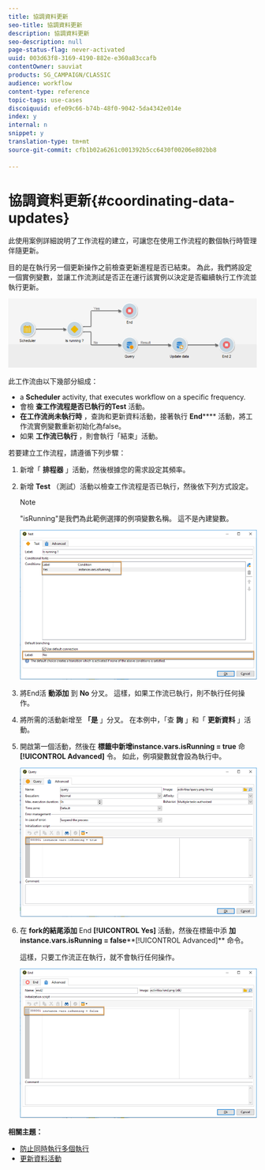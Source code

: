 ```yaml
---
title: 協調資料更新
seo-title: 協調資料更新
description: 協調資料更新
seo-description: null
page-status-flag: never-activated
uuid: 003d63f8-3169-4190-882e-e360a83ccafb
contentOwner: sauviat
products: SG_CAMPAIGN/CLASSIC
audience: workflow
content-type: reference
topic-tags: use-cases
discoiquuid: efe09c66-b74b-48f0-9042-5da4342e014e
index: y
internal: n
snippet: y
translation-type: tm+mt
source-git-commit: cfb1b02a6261c001392b5cc6430f00206e802bb8

---
```



# 協調資料更新{#coordinating-data-updates}

此使用案例詳細說明了工作流程的建立，可讓您在使用工作流程的數個執行時管理伴隨更新。

目的是在執行另一個更新操作之前檢查更新進程是否已結束。 為此，我們將設定一個實例變數，並讓工作流測試是否正在運行該實例以決定是否繼續執行工作流並執行更新。

![](assets/uc_dataupdate_wkf.png)

此工作流由以下幾部分組成：

* a **Scheduler** activity, that executes workflow on a specific frequency.
* 會檢 **查工作流程是否已執行的Test** 活動。
* **在工作流尚未執行時** ，查詢和更新資料活動，接著執行 **End****** 活動，將工作流實例變數重新初始化為false。
* 如果 **工作流已執行** ，則會執行「結束」活動。

若要建立工作流程，請遵循下列步驟：

1. 新增「 **排程器** 」活動，然後根據您的需求設定其頻率。
1. 新增 **Test** （測試）活動以檢查工作流程是否已執行，然後依下列方式設定。

   >[!NOTE]
   >
   >&quot;isRunning&quot;是我們為此範例選擇的例項變數名稱。 這不是內建變數。

   ![](assets/uc_dataupdate_test.png)

1. 將End活 **動添加** 到 **No** 分叉。 這樣，如果工作流已執行，則不執行任何操作。
1. 將所需的活動新增至 **「是** 」分叉。 在本例中，「查 **詢** 」和「 **更新資料** 」活動。
1. 開啟第一個活動，然後在 **標籤中新增instance.vars.isRunning = true** 命 **[!UICONTROL Advanced]** 令。 如此，例項變數就會設為執行中。

   ![](assets/uc_dataupdate_query.png)

1. 在 **fork的結尾添加** End **[!UICONTROL Yes]** 活動，然後在標籤中添 **加instance.vars.isRunning = false****[!UICONTROL Advanced]** 命令。

   這樣，只要工作流正在執行，就不會執行任何操作。

   ![](assets/uc_dataupdate_end.png)

**相關主題：**

* [防止同時執行多個執行](../../workflow/using/monitoring-workflow-execution.md#preventing-simultaneous-multiple-executions)
* [更新資料活動](../../workflow/using/update-data.md)

